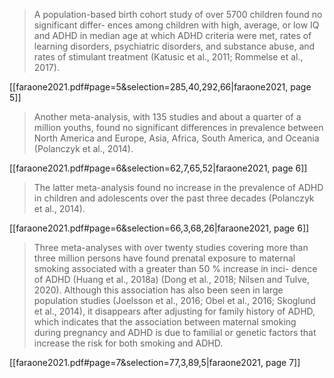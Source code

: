 >  A population-based birth cohort study of over 5700 children found no significant differ- ences among children with high, average, or low IQ and ADHD in median age at which ADHD criteria were met, rates of learning disorders, psychiatric disorders, and substance abuse, and rates of stimulant treatment (Katusic et al., 2011; Rommelse et al., 2017).

[[faraone2021.pdf#page=5&selection=285,40,292,66|faraone2021, page 5]]

> Another meta-analysis, with 135 studies and about a quarter of a million youths, found no significant differences in prevalence between North America and Europe, Asia, Africa, South America, and Oceania (Polanczyk et al., 2014).

[[faraone2021.pdf#page=6&selection=62,7,65,52|faraone2021, page 6]]

> The latter meta-analysis found no increase in the prevalence of ADHD in children and adolescents over the past three decades (Polanczyk et al., 2014). 

[[faraone2021.pdf#page=6&selection=66,3,68,26|faraone2021, page 6]]

> Three meta-analyses with over twenty studies covering more than three million persons have found prenatal exposure to maternal smoking associated with a greater than 50 % increase in inci- dence of ADHD (Huang et al., 2018a) (Dong et al., 2018; Nilsen and Tulve, 2020). Although this association has also been seen in large population studies (Joelsson et al., 2016; Obel et al., 2016; Skoglund et al., 2014), it disappears after adjusting for family history of ADHD, which indicates that the association between maternal smoking during pregnancy and ADHD is due to familial or genetic factors that increase the risk for both smoking and ADHD.

[[faraone2021.pdf#page=7&selection=77,3,89,5|faraone2021, page 7]]

